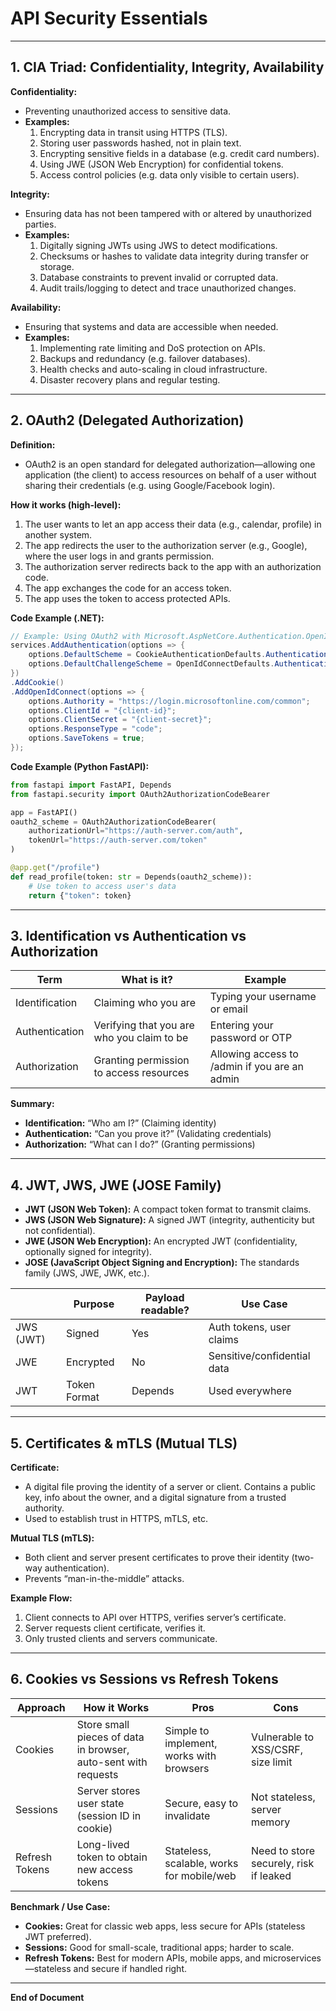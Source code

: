 # API Security Essentials

---

## 1. CIA Triad: Confidentiality, Integrity, Availability

**Confidentiality:**

- Preventing unauthorized access to sensitive data.
- **Examples:**
  1. Encrypting data in transit using HTTPS (TLS).
  2. Storing user passwords hashed, not in plain text.
  3. Encrypting sensitive fields in a database (e.g. credit card numbers).
  4. Using JWE (JSON Web Encryption) for confidential tokens.
  5. Access control policies (e.g. data only visible to certain users).

**Integrity:**

- Ensuring data has not been tampered with or altered by unauthorized parties.
- **Examples:**
  1. Digitally signing JWTs using JWS to detect modifications.
  2. Checksums or hashes to validate data integrity during transfer or storage.
  3. Database constraints to prevent invalid or corrupted data.
  4. Audit trails/logging to detect and trace unauthorized changes.

**Availability:**

- Ensuring that systems and data are accessible when needed.
- **Examples:**
  1. Implementing rate limiting and DoS protection on APIs.
  2. Backups and redundancy (e.g. failover databases).
  3. Health checks and auto-scaling in cloud infrastructure.
  4. Disaster recovery plans and regular testing.

---

## 2. OAuth2 (Delegated Authorization)

**Definition:**

- OAuth2 is an open standard for delegated authorization—allowing one application (the client) to access resources on behalf of a user without sharing their credentials (e.g. using Google/Facebook login).

**How it works (high-level):**

1. The user wants to let an app access their data (e.g., calendar, profile) in another system.
2. The app redirects the user to the authorization server (e.g., Google), where the user logs in and grants permission.
3. The authorization server redirects back to the app with an authorization code.
4. The app exchanges the code for an access token.
5. The app uses the token to access protected APIs.

**Code Example (.NET):**

```csharp
// Example: Using OAuth2 with Microsoft.AspNetCore.Authentication.OpenIdConnect
services.AddAuthentication(options => {
    options.DefaultScheme = CookieAuthenticationDefaults.AuthenticationScheme;
    options.DefaultChallengeScheme = OpenIdConnectDefaults.AuthenticationScheme;
})
.AddCookie()
.AddOpenIdConnect(options => {
    options.Authority = "https://login.microsoftonline.com/common";
    options.ClientId = "{client-id}";
    options.ClientSecret = "{client-secret}";
    options.ResponseType = "code";
    options.SaveTokens = true;
});
```

**Code Example (Python FastAPI):**

```python
from fastapi import FastAPI, Depends
from fastapi.security import OAuth2AuthorizationCodeBearer

app = FastAPI()
oauth2_scheme = OAuth2AuthorizationCodeBearer(
    authorizationUrl="https://auth-server.com/auth",
    tokenUrl="https://auth-server.com/token"
)

@app.get("/profile")
def read_profile(token: str = Depends(oauth2_scheme)):
    # Use token to access user's data
    return {"token": token}
```

---

## 3. Identification vs Authentication vs Authorization

| Term           | What is it?                                | Example                                       |
| -------------- | ------------------------------------------ | --------------------------------------------- |
| Identification | Claiming who you are                       | Typing your username or email                 |
| Authentication | Verifying that you are who you claim to be | Entering your password or OTP                 |
| Authorization  | Granting permission to access resources    | Allowing access to /admin if you are an admin |

**Summary:**

- **Identification:** “Who am I?” (Claiming identity)
- **Authentication:** “Can you prove it?” (Validating credentials)
- **Authorization:** “What can I do?” (Granting permissions)

---

## 4. JWT, JWS, JWE (JOSE Family)

- **JWT (JSON Web Token):** A compact token format to transmit claims.
- **JWS (JSON Web Signature):** A signed JWT (integrity, authenticity but not confidential).
- **JWE (JSON Web Encryption):** An encrypted JWT (confidentiality, optionally signed for integrity).
- **JOSE (JavaScript Object Signing and Encryption):** The standards family (JWS, JWE, JWK, etc.).

|           | Purpose      | Payload readable? | Use Case                    |
| --------- | ------------ | ----------------- | --------------------------- |
| JWS (JWT) | Signed       | Yes               | Auth tokens, user claims    |
| JWE       | Encrypted    | No                | Sensitive/confidential data |
| JWT       | Token Format | Depends           | Used everywhere             |

---

## 5. Certificates & mTLS (Mutual TLS)

**Certificate:**

- A digital file proving the identity of a server or client. Contains a public key, info about the owner, and a digital signature from a trusted authority.
- Used to establish trust in HTTPS, mTLS, etc.

**Mutual TLS (mTLS):**

- Both client and server present certificates to prove their identity (two-way authentication).
- Prevents “man-in-the-middle” attacks.

**Example Flow:**

1. Client connects to API over HTTPS, verifies server’s certificate.
2. Server requests client certificate, verifies it.
3. Only trusted clients and servers communicate.

---

## 6. Cookies vs Sessions vs Refresh Tokens

| Approach       | How it Works                                                   | Pros                                      | Cons                                   |
| -------------- | -------------------------------------------------------------- | ----------------------------------------- | -------------------------------------- |
| Cookies        | Store small pieces of data in browser, auto-sent with requests | Simple to implement, works with browsers  | Vulnerable to XSS/CSRF, size limit     |
| Sessions       | Server stores user state (session ID in cookie)                | Secure, easy to invalidate                | Not stateless, server memory           |
| Refresh Tokens | Long-lived token to obtain new access tokens                   | Stateless, scalable, works for mobile/web | Need to store securely, risk if leaked |

**Benchmark / Use Case:**

- **Cookies:** Great for classic web apps, less secure for APIs (stateless JWT preferred).
- **Sessions:** Good for small-scale, traditional apps; harder to scale.
- **Refresh Tokens:** Best for modern APIs, mobile apps, and microservices—stateless and secure if handled right.

---

**End of Document**

